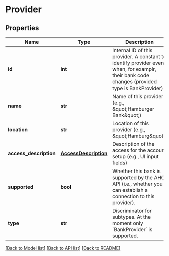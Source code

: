 # Provider

## Properties
Name | Type | Description | Notes
------------ | ------------- | ------------- | -------------
**id** | **int** | Internal ID of this provider. A constant to identify provider even when,  for examplr, their bank code changes (provided type is BankProvider) | 
**name** | **str** | Name of this provider (e.g., \&quot;Hamburger Bank\&quot;) | 
**location** | **str** | Location of this provider (e.g., \&quot;Hamburg\&quot;) | 
**access_description** | [**AccessDescription**](AccessDescription.md) | Description of the access for the account setup (e.g., UI input fields) | [optional] 
**supported** | **bool** | Whether this bank is supported by the AHOI API (i.e., whether you can establish a connection to this provider). | 
**type** | **str** | Discriminator for subtypes. At the moment only &#x60;BankProvider&#x60; is supported. | 

[[Back to Model list]](../README.md#documentation-for-models) [[Back to API list]](../README.md#documentation-for-api-endpoints) [[Back to README]](../README.md)


